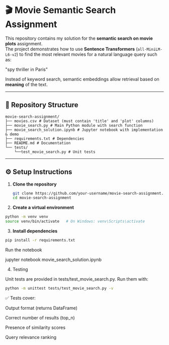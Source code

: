 # 🎬 Movie Semantic Search Assignment

This repository contains my solution for the **semantic search on movie plots** assignment.  
The project demonstrates how to use **Sentence Transformers** (`all-MiniLM-L6-v2`) to find the most relevant movies for a natural language query such as:

"spy thriller in Paris"


Instead of keyword search, semantic embeddings allow retrieval based on **meaning** of the text.

---

## 📂 Repository Structure
```
movie-search-assignment/
├── movies.csv # Dataset (must contain 'title' and 'plot' columns)
├── movie_search.py # Main Python module with search function
├── movie_search_solution.ipynb # Jupyter notebook with implementation & demo
├── requirements.txt # Dependencies
├── README.md # Documentation
└── tests/
    └──test_movie_search.py # Unit tests
```
---

## ⚙️ Setup Instructions

1. **Clone the repository**
   ```bash
   git clone https://github.com/your-username/movie-search-assignment.git
   cd movie-search-assignment
   ```
2. **Create a virtual environment**
 ```bash
python -m venv venv
source venv/bin/activate   # On Windows: venv\Scripts\activate
```


3. **Install dependencies**
```bash
pip install -r requirements.txt
```

Run the notebook

jupyter notebook movie_search_solution.ipynb

4. Testing

Unit tests are provided in tests/test_movie_search.py.
Run them with:
```bash
python -m unittest tests/test_movie_search.py -v
```


✅ Tests cover:

Output format (returns DataFrame)

Correct number of results (top_n)

Presence of similarity scores

Query relevance ranking
